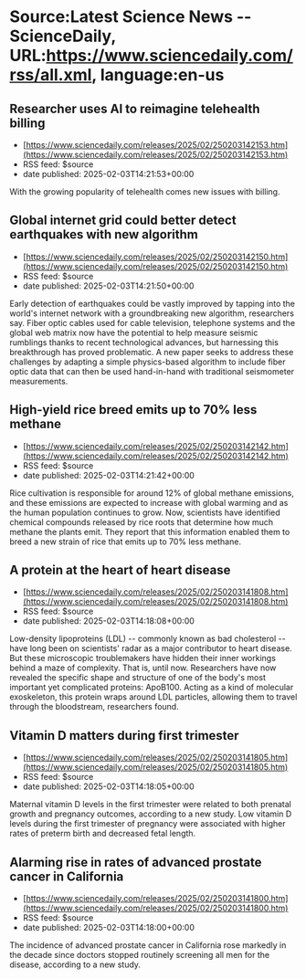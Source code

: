 # Source:Latest Science News -- ScienceDaily, URL:https://www.sciencedaily.com/rss/all.xml, language:en-us

## Researcher uses AI to reimagine telehealth billing
 - [https://www.sciencedaily.com/releases/2025/02/250203142153.htm](https://www.sciencedaily.com/releases/2025/02/250203142153.htm)
 - RSS feed: $source
 - date published: 2025-02-03T14:21:53+00:00

With the growing popularity of telehealth comes new issues with billing.

## Global internet grid could better detect earthquakes with new algorithm
 - [https://www.sciencedaily.com/releases/2025/02/250203142150.htm](https://www.sciencedaily.com/releases/2025/02/250203142150.htm)
 - RSS feed: $source
 - date published: 2025-02-03T14:21:50+00:00

Early detection of earthquakes could be vastly improved by tapping into the world's internet network with a groundbreaking new algorithm, researchers say. Fiber optic cables used for cable television, telephone systems and the global web matrix now have the potential to help measure seismic rumblings thanks to recent technological advances, but harnessing this breakthrough has proved problematic. A new paper seeks to address these challenges by adapting a simple physics-based algorithm to include fiber optic data that can then be used hand-in-hand with traditional seismometer measurements.

## High-yield rice breed emits up to 70% less methane
 - [https://www.sciencedaily.com/releases/2025/02/250203142142.htm](https://www.sciencedaily.com/releases/2025/02/250203142142.htm)
 - RSS feed: $source
 - date published: 2025-02-03T14:21:42+00:00

Rice cultivation is responsible for around 12% of global methane emissions, and these emissions are expected to increase with global warming and as the human population continues to grow. Now, scientists have identified chemical compounds released by rice roots that determine how much methane the plants emit. They report that this information enabled them to breed a new strain of rice that emits up to 70% less methane.

## A protein at the heart of heart disease
 - [https://www.sciencedaily.com/releases/2025/02/250203141808.htm](https://www.sciencedaily.com/releases/2025/02/250203141808.htm)
 - RSS feed: $source
 - date published: 2025-02-03T14:18:08+00:00

Low-density lipoproteins (LDL) -- commonly known as bad cholesterol -- have long been on scientists' radar as a major contributor to heart disease. But these microscopic troublemakers have hidden their inner workings behind a maze of complexity. That is, until now. Researchers have now revealed the specific shape and structure of one of the body's most important yet complicated proteins: ApoB100. Acting as a kind of molecular exoskeleton, this protein wraps around LDL particles, allowing them to travel through the bloodstream, researchers found.

## Vitamin D matters during first trimester
 - [https://www.sciencedaily.com/releases/2025/02/250203141805.htm](https://www.sciencedaily.com/releases/2025/02/250203141805.htm)
 - RSS feed: $source
 - date published: 2025-02-03T14:18:05+00:00

Maternal vitamin D levels in the first trimester were related to both prenatal growth and pregnancy outcomes, according to a new study. Low vitamin D levels during the first trimester of pregnancy were associated with higher rates of preterm birth and decreased fetal length.

## Alarming rise in rates of advanced prostate cancer in California
 - [https://www.sciencedaily.com/releases/2025/02/250203141800.htm](https://www.sciencedaily.com/releases/2025/02/250203141800.htm)
 - RSS feed: $source
 - date published: 2025-02-03T14:18:00+00:00

The incidence of advanced prostate cancer in California rose markedly in the decade since doctors stopped routinely screening all men for the disease, according to a new study.


